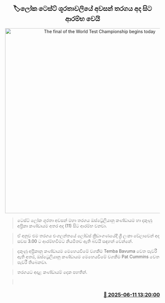 <p align='center'><b><h2 align='center' title='The final of the World Test Championship begins today'>🏷ලෝක ටෙස්ට් ශූරතාවලියේ අවසන් තරගය අද සිට ආරම්භ වෙයි</h2></b></p>
<p align='center'><img src='https://helakuru.sgp1.cdn.digitaloceanspaces.com/esana/images/lib/wtc-final-2025.jpg' width='600' alt='The final of the World Test Championship begins today'></p>

> ටෙස්ට් ලෝක ශූරතා අවසන් මහා තරගය ඔස්ට්‍රේලියානු කණ්ඩායම හා දකුණු අප්‍රිකා කණ්ඩායම අතර අද (11) සිට ආරම්භ වනවා.

> ඒ අනුව එම තරගය එංගලන්තයේ ලෝඩ්ස් ක්‍රීඩාංගණයේදී ශ්‍රී ලංකා වේලාවෙන් අද සවස 3.00 ට ආරම්භවීමට නියමිතව ඇති බවයි සඳහන් වෙන්නේ.

> දකුණු අප්‍රිකානු කණ්ඩායම මෙහෙයවීමේ වගකීම Temba Bavuma වෙත පැවරී ඇති අතර, ඔස්ට්‍රෙලියානු කණ්ඩායම මෙහෙයවීමේ වගකීම Pat Cummins වෙත පැවරී තිබෙනවා.

> තරගයට අදාළ කණ්ඩායම් දෙක පහතින්.

>  



<h3 align='right'><a href='https://www.helakuru.lk/esana/p/110877/'>📅 2025-06-11 13:20:00</a></h3>
